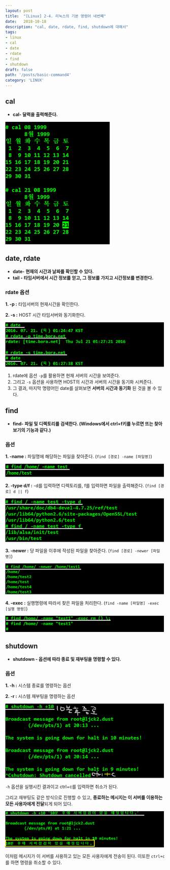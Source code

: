 ```yaml
---
layout: post
title:  "[Linux] 2-4. 리눅스의 기본 명령어 네번째"
date:   2018-10-18
description: "cal, date, rdate, find, shutdown에 대해서"
tags:
- linux
- cal
- date
- rdate
- find
- shutdown
draft: false
path: '/posts/basic-command4'
category: 'LINUX'
---
```


## cal



* **cal- 달력을 출력해준다.**



![cal](/assets/img/linux_cal.png)



## date, rdate



* **date- 현재의 시간과 날짜를 확인할 수 있다.**
* **tail - 타임서버에서 시간 정보를 얻고, 그 정보를 가지고 시간정보를 변경한다.**

### rdate 옵션

**1. -p :** 타임서버의 현재시간을 확인한다.

**2. -s :** HOST 시간 타임서버와 동기화한다.



![date](/assets/img/linux_date.png)



1. rdate에 옵션 `-p`를 활용하면 현재 서버의 시간을 보여준다. 
2. 그리고 `-s` 옵션을 사용하면 HOST의 시간과 서버의 시간을 동기화 시켜준다. 
3. 그 결과, 마지막 명령어인 date를 살펴보면 **서버의 시간과 동기화** 된 것을 볼 수 있다.



## find



* **find- 파일 및 디렉토리를 검색한다. (Windows에서 ctrl+f키를 누르면 뜨는 찾아보기의 기능과 같다.)**

### 옵션

**1. -name :** 파일명에 해당하는 파일을 찾아준다. (`find [경로] -name [파일명]`)



![find](/assets/img/linux_find_name.png)



**2. -type d/f :** -d를 입력하면 디렉토리를, f를 입력하면 파일을 출력해준다. (`find [경로] d || f`) 



![find](/assets/img/linux_find_type.png)



**3. -newer :** 당 파일을 이후에 작성된 파일을 찾아준다. (`find [경로] -newer [파일명]`)



![find](/assets/img/linux_find_newer.png)



**4. -exec :** 실행명령에 따라서 찾은 파일을 처리한다. (`find -name [파일명] -exec [실행 명령]`)



![find](/assets/img/linux_find_exec.png)



## shutdown



* **shutdown - 옵션에 따라 종료 및 재부팅을 명령할 수 있다.**

### 옵션

**1. -h :** 시스템 종료를 명령하는 옵션

**2. -r :** 시스템 재부팅을 명령하는 옵션



![shutdown](/assets/img/linux_shutdown.png)



`-h` 옵션을 실행시킨 결과이고 ctrl+c를 입력하면 취소가 된다.

그리고 재부팅도 같은 방식으로 진행할 수 있고, **종료하는 메시지는 이 서버를 이용하는 모든 사용자에게 전달**되게 되어 있다. 



![shutdown](/assets/img/linux_shutdown_메시지.png)



이처럼 메시지가 이 서버를 사용하고 있는 모든 사용자에게 전송이 된다. 
이또한 `ctrl+c`를 하면 명령을 취소할 수 있다.
